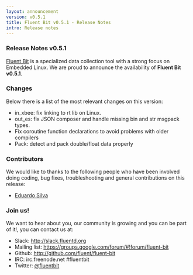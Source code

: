 ```yaml
---
layout: announcement
version: v0.5.1
title: Fluent Bit v0.5.1 - Release Notes
intro: Release notes
---
```


### Release Notes v0.5.1

[Fluent Bit](http://fluentbit.io) is a specialized data collection tool with a strong focus on
Embedded Linux. We are proud to announce the availability of __Fluent Bit v0.5.1__.

### Changes

Below there is a list of the most relevant changes on this version:

- in_xbee: fix linking to rt lib on Linux.
- out_es: fix JSON composer and handle missing bin and str msgpack types.
- Fix coroutine function declarations to avoid problems with older compilers
- Pack: detect and pack double/float data properly

### Contributors

We would like to thanks to the following people who have been involved doing coding, bug fixes, troubleshooting and general contributions on this release:

- [Eduardo Silva](http://twitter.com/edsiper)

### Join us!

We want to hear about you, our community is growing and you can be part of it!, you can contact us at:

<ul>
  <li><i class="fa fa-fw fa-slack"></i> Slack: <a href="http://slack.fluentd.org">http://slack.fluentd.org</a></li>
  <li>
    <i class="fa fa-fw fa-inbox"></i> Mailing list: <a href="https://groups.google.com/forum/#!forum/fluent-bit">https://groups.google.com/forum/#!forum/fluent-bit</a>
  </li>
  <li><i class="fa fa-fw fa-github"></i> Github: <a href="http://github.com/fluent/fluent-bit">http://github.com/fluent/fluent-bit</a></li>
  <li><i class="fa fa-fw fa-wechat"></i> IRC: irc.freenode.net #fluentbit</li>
  <li><i class="fa fa-fw fa-twitter"></i> Twitter: <a href="http://twitter.com/fluentbit">@fluentbit</a></li>
</ul>
